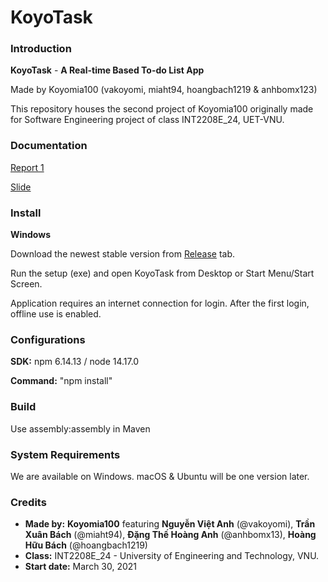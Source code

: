 # KoyoTask


### Introduction

**KoyoTask** -  **A Real-time Based To-do List App**

Made by Koyomia100 (vakoyomi, miaht94, hoangbach1219 & anhbomx123)

This repository houses the second project of Koyomia100 originally made for Software Engineering project of class INT2208E_24, UET-VNU.

### Documentation

[Report 1](https://docs.google.com/spreadsheets/d/1VuO_lZsVFk5TMMdIF8GQ_K24ADrsQ_aMVlyA7tjniDU/edit#gid=0)

[Slide](https://drive.google.com/file/d/1V8FGFhqh96wKkR3oxRpxRtYKxFe4uEUF/view)

### Install

**Windows**

Download the newest stable version from [Release](https://github.com/miaht94/KoyoTask/releases) tab.

Run the setup (exe) and open KoyoTask from Desktop or Start Menu/Start Screen.

Application requires an internet connection for login. After the first login, offline use is enabled.


### Configurations

**SDK:** npm 6.14.13 / node 14.17.0

**Command:** "npm install"


### Build

Use assembly:assembly in Maven

### System Requirements

We are available on Windows. macOS & Ubuntu will be one version later.

### Credits
- **Made by:** **Koyomia100** featuring **Nguyễn Việt Anh** (@vakoyomi), **Trần Xuân Bách** (@miaht94), **Đặng Thế Hoàng Anh** (@anhbomx13), **Hoàng Hữu Bách** (@hoangbach1219)
- **Class:** INT2208E_24 - University of Engineering and Technology, VNU.
- **Start date:** March 30, 2021
